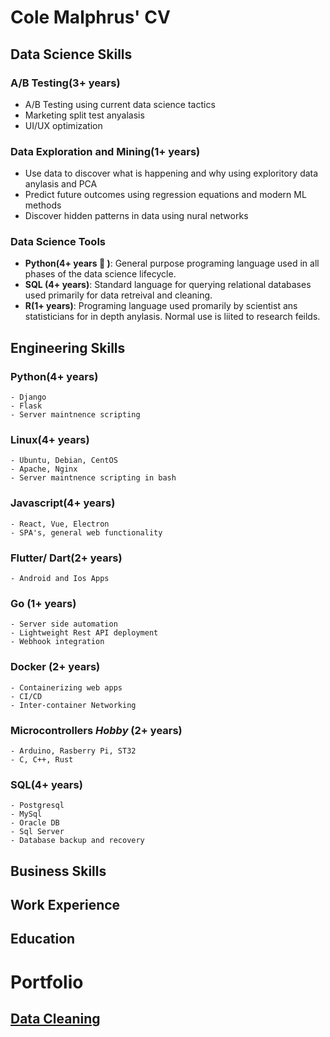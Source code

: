 # Cole Malphrus' CV

## Data Science Skills

### A/B Testing(3+ years)
- A/B Testing using current data science tactics
- Marketing split test anyalasis
- UI/UX optimization

### Data Exploration and Mining(1+ years)
- Use data to discover what is happening and why using exploritory data anylasis and PCA
- Predict future outcomes using regression equations and modern ML methods
- Discover hidden patterns in data using nural networks

### Data Science Tools
- __Python(4+ years :eyes: )__: General purpose programing language used in all 
phases of the data science lifecycle.
- __SQL (4+ years)__: Standard language for querying relational databases
used primarily for data retreival and cleaning.
- __R(1+ years)__: Programing language used promarily by scientist ans statisticians
for in depth anylasis. Normal use is liited to research feilds.

<!-- ### SQL(4+ years)
    - Postgresql
    - MySql
    - Oracle DB
    - Sql Server

### Python(4+ years)
    - Jupyter Notebooks
    - Django
    - Pandas, Np, MatPlotLib, SciPy, Etc.

### R(1+ years)
    - R Studio -->

## Engineering Skills

### Python(4+ years)
    - Django
    - Flask
    - Server maintnence scripting

### Linux(4+ years)
    - Ubuntu, Debian, CentOS
    - Apache, Nginx
    - Server maintnence scripting in bash

### Javascript(4+ years)
    - React, Vue, Electron
    - SPA's, general web functionality

### Flutter/ Dart(2+ years)
    - Android and Ios Apps

### Go (1+ years)
    - Server side automation
    - Lightweight Rest API deployment
    - Webhook integration

### Docker (2+ years)
    - Containerizing web apps
    - CI/CD
    - Inter-container Networking

### Microcontrollers *Hobby* (2+ years)
    - Arduino, Rasberry Pi, ST32
    - C, C++, Rust

### SQL(4+ years)
    - Postgresql
    - MySql
    - Oracle DB
    - Sql Server
    - Database backup and recovery


## Business Skills

## Work Experience

## Education



# Portfolio
## [Data Cleaning](./data/cleaning)
